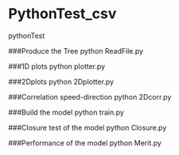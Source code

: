 # PythonTest_csv
pythonTest

###Produce the Tree
python ReadFile.py

###1D plots
python plotter.py

###2Dplots
python 2Dplotter.py

###Correlation speed-direction
python 2Dcorr.py

###Build the model
python train.py

###Closure test of the model
python Closure.py

###Performance of the model
python Merit.py

